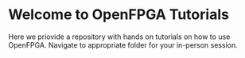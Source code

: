 # Welcome to OpenFPGA Tutorials
Here we priovide a repository with hands on tutorials on how to use OpenFPGA. Navigate to appropriate folder for your in-person session. 



[OpenFPGA]: https://github.com/lnis-uofu/OpenFPGA






